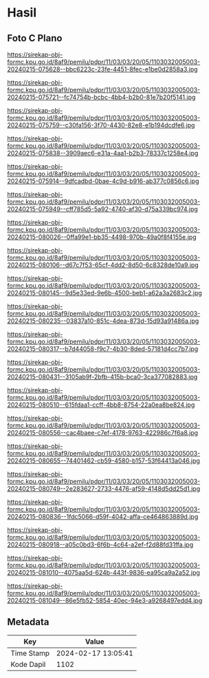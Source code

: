 # Hasil

## Foto C Plano

https://sirekap-obj-formc.kpu.go.id/8af9/pemilu/pdpr/11/03/03/20/05/1103032005003-20240215-075628--bbc6223c-23fe-4451-8fec-e1be0d2858a3.jpg

https://sirekap-obj-formc.kpu.go.id/8af9/pemilu/pdpr/11/03/03/20/05/1103032005003-20240215-075721--fc74754b-bcbc-4bb4-b2b0-81e7b20f5141.jpg

https://sirekap-obj-formc.kpu.go.id/8af9/pemilu/pdpr/11/03/03/20/05/1103032005003-20240215-075759--c30fa156-3f70-4430-82e8-e1b194dcdfe6.jpg

https://sirekap-obj-formc.kpu.go.id/8af9/pemilu/pdpr/11/03/03/20/05/1103032005003-20240215-075838--3909aec6-e31a-4aa1-b2b3-78337c1258e4.jpg

https://sirekap-obj-formc.kpu.go.id/8af9/pemilu/pdpr/11/03/03/20/05/1103032005003-20240215-075914--9dfcadbd-0bae-4c9d-b916-ab377c0856c6.jpg

https://sirekap-obj-formc.kpu.go.id/8af9/pemilu/pdpr/11/03/03/20/05/1103032005003-20240215-075949--cff785d5-5a92-4740-af30-d75a339bc974.jpg

https://sirekap-obj-formc.kpu.go.id/8af9/pemilu/pdpr/11/03/03/20/05/1103032005003-20240215-080026--0ffa99e1-bb35-4498-970b-49a0f8f4155e.jpg

https://sirekap-obj-formc.kpu.go.id/8af9/pemilu/pdpr/11/03/03/20/05/1103032005003-20240215-080106--d67c7f53-65cf-4dd2-8d50-6c8328de10a9.jpg

https://sirekap-obj-formc.kpu.go.id/8af9/pemilu/pdpr/11/03/03/20/05/1103032005003-20240215-080145--9d5e33ed-9e6b-4500-beb1-a62a3a2683c2.jpg

https://sirekap-obj-formc.kpu.go.id/8af9/pemilu/pdpr/11/03/03/20/05/1103032005003-20240215-080235--03837a10-851c-4dea-873d-15d93a91486a.jpg

https://sirekap-obj-formc.kpu.go.id/8af9/pemilu/pdpr/11/03/03/20/05/1103032005003-20240215-080317--b7d44058-f9c7-4b30-8ded-57181d4cc7b7.jpg

https://sirekap-obj-formc.kpu.go.id/8af9/pemilu/pdpr/11/03/03/20/05/1103032005003-20240215-080431--3105ab9f-2bfb-415b-bca0-3ca377082883.jpg

https://sirekap-obj-formc.kpu.go.id/8af9/pemilu/pdpr/11/03/03/20/05/1103032005003-20240215-080510--615fdaa1-ccff-4bb8-8754-22a0ea8be824.jpg

https://sirekap-obj-formc.kpu.go.id/8af9/pemilu/pdpr/11/03/03/20/05/1103032005003-20240215-080556--cac4baee-c7ef-4178-9763-422986c7f6a8.jpg

https://sirekap-obj-formc.kpu.go.id/8af9/pemilu/pdpr/11/03/03/20/05/1103032005003-20240215-080655--74401462-cb59-4580-b157-53f64413a046.jpg

https://sirekap-obj-formc.kpu.go.id/8af9/pemilu/pdpr/11/03/03/20/05/1103032005003-20240215-080749--2e283627-2733-4476-af59-4148d5dd25d1.jpg

https://sirekap-obj-formc.kpu.go.id/8af9/pemilu/pdpr/11/03/03/20/05/1103032005003-20240215-080836--1fdc5066-d59f-4042-affa-ce464863889d.jpg

https://sirekap-obj-formc.kpu.go.id/8af9/pemilu/pdpr/11/03/03/20/05/1103032005003-20240215-080918--a05c0bd3-6f6b-4c64-a2ef-f2d88fd31ffa.jpg

https://sirekap-obj-formc.kpu.go.id/8af9/pemilu/pdpr/11/03/03/20/05/1103032005003-20240215-081010--4075aa5d-624b-443f-9836-ea95ca9a2a52.jpg

https://sirekap-obj-formc.kpu.go.id/8af9/pemilu/pdpr/11/03/03/20/05/1103032005003-20240215-081049--86e5fb52-5854-40ec-94e3-a9268497edd4.jpg


## Metadata

| Key        | Value               |
| ---------- | ------------------- |
| Time Stamp | 2024-02-17 13:05:41 |
| Kode Dapil | 1102                |



